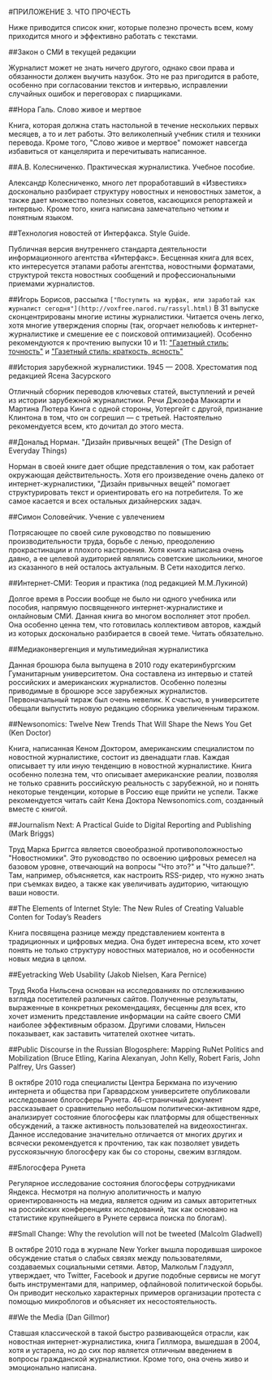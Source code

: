 #ПРИЛОЖЕНИЕ 3. ЧТО ПРОЧЕСТЬ

Ниже приводится список книг, которые полезно прочесть всем, кому приходится много и эффективно работать с текстами.

##Закон о СМИ в текущей редакции

Журналист может не знать ничего другого, однако свои права и обязанности должен выучить назубок. Это не раз пригодится в работе, особенно при согласовании текстов и интервью, исправлении случайных ошибок и переговорах с пиарщиками.

##Нора Галь. Слово живое и мертвое

Книга, которая должна стать настольной в течение нескольких первых месяцев, а то и лет работы. Это великолепный учебник стиля и техники перевода. Кроме того, "Слово живое и мертвое" поможет навсегда избавиться от канцелярита и перечитывать написанное.

##А.В. Колесниченко. Практическая журналистика. Учебное пособие.

Александр Колесниченко, много лет проработавший в «Известиях» досконально разбирает структуру новостных и неновостных заметок, а также дает множество полезных советов, касающихся репортажей и интервью. Кроме того, книга написана замечательно четким и понятным языком.

##Технология новостей от Интерфакса. Style Guide.

Публичная версия внутреннего стандарта деятельности информационного агентства «Интерфакс». Бесценная книга для всех, кто интересуется этапами работы агентства, новостными форматами, структурой текста новостных сообщений и профессиональными приемами журналистов.

##Игорь Борисов, рассылка `["Поступить на журфак, или заработай как журналист сегодня"](http://voxfree.narod.ru/rassyl.html)`
В 31 выпуске сконцентрированы многие истины журналистики. Читается очень легко, хотя многие утверждения спорны (так, огорчает нелюбовь к интернет-журналистике и смешение ее с поисковой оптимизацией). Особенно рекомендуются к прочтению выпуски 10 и 11: ["Газетный стиль: точность"](http://voxfree.narod.ru/journ/journ_051212.html) и ["Газетный стиль: краткость, ясность"](http://voxfree.narod.ru/journ/journ_051219.html)



##История зарубежной журналистики. 1945 — 2008. Хрестоматия под редакцией Ясена Засурского

Отличный сборник переводов ключевых статей, выступлений и речей из истории зарубежной журналистики. Речи Джозефа Маккарти и Мартина Лютера Кинга с одной стороны, Уотергейт с другой, признание Клинтона в том, что он согрешил — с третьей. Настоятельно рекомендуется всем, кто дочитал до этого места.

##Дональд Норман. "Дизайн привычных вещей" (The Design of Everyday Things)

Норман в своей книге дает общие представления о том, как работает окружающая действительность. Хотя его произведение очень далеко от интернет-журналистики, "Дизайн привычных вещей" помогает структурировать текст и ориентировать его на потребителя. То же самое касается и всех остальных дизайнерских задач.

##Симон Соловейчик. Учение с увлечением

Потрясающее по своей силе руководство по повышению производительности труда, борьбе с ленью, преодолению прокрастинации и плохого настроения. Хотя книга написана очень давно, а ее целевой аудиторией являлись советские школьники, многое из сказанного в ней осталось актуальным. В Сети находится легко.

##Интернет-СМИ: Теория и практика (под редакцией М.М.Лукиной)

Долгое время в России вообще не было ни одного учебника или пособия, напрямую посвященного интернет-журналистике и онлайновым СМИ. Данная книга во многом восполняет этот пробел. Она особенно ценна тем, что готовилась коллективом авторов, каждый из которых досконально разбирается в своей теме. Читать обязательно.

##Медиаконвергенция и мультимедийная журналистика

Данная брошюра была выпущена в 2010 году екатеринбургским Гуманитарным университетом. Она составлена из интервью и статей российских и американских журналистов. Особенно полезны приводимые в брошюре эссе зарубежных журналистов. Первоначальный тираж был очень невелик. К счастью, в университете обещали выпустить новую редакцию сборника увеличенным тиражом.

##Newsonomics: Twelve New Trends That Will Shape the News You Get (Ken Doctor)

Книга, написанная Кеном Доктором, американским специалистом по новостной журналистике, состоит из двенадцати глав. Каждая описывает ту или иную тенденцию в новостной журналистике. Книга особенно полезна тем, что описывает американские реалии, позволяя не только сравнить российскую реальность с зарубежной, но и понять некоторые тенденции, которые в Россию еще прийти не успели. Также рекомендуется читать сайт Кена Доктора Newsonomics.com, созданный вместе с книгой.

##Journalism Next: A Practical Guide to Digital Reporting and Publishing (Mark Briggs)

Труд Марка Бриггса является своеобразной противоположностью "Новостномики". Это руководство по освоению цифровых ремесел на базовом уровне, отвечающий на вопросы "Что это?" и "Что дальше?". Там, например, объясняется, как настроить RSS-ридер, что нужно знать при съемках видео, а также как увеличивать аудиторию, читающую ваши новости.

##The Elements of Internet Style: The New Rules of  Creating Valuable Conten for Today’s Readers

Книга посвящена разнице между представлением контента в традиционных и цифровых медиа. Она будет интересна всем, кто хочет понять не только структуру новостных материалов, но и особенности новых медиа в целом.

##Eyetracking Web Usability (Jakob Nielsen, Kara Pernice)

Труд Якоба Нильсена основан на исследованиях по отслеживанию взгляда посетителей различных сайтов. Полученные результаты, выраженные в конкретных рекомендациях, бесценны для всех, кто хочет изменить представление информации на сайте своего СМИ наиболее эффективным образом. Другими словами, Нильсен показывает, как заставить читателей охотнее читать.

##Public Discourse in the Russian Blogosphere: Mapping RuNet Politics and Mobilization (Bruce Etling, Karina Alexanyan, John Kelly, Robert Faris, John Palfrey, Urs Gasser)

В октябре 2010 года специалисты Центра Беркмана по изучению интернета и общества при Гарвардском университете опубликовали исследование блогосферы Рунета. 46-страничный документ рассказывает о сравнительно небольшом политически-активном ядре, анализирует состояние блогосферы как платформы для общественных обсуждений, а также активность пользователей на видеохостингах. Данное исследование значительно отличается от многих других и всячески рекомендуется к прочтению, так как позволяет увидеть русскоязычную блогосферу как бы со стороны, свежим взглядом.

##Блогосфера Рунета

Регулярное исследование состояния блогосферы сотрудниками Яндекса. Несмотря на полную аполитичность и малую ориентированность на медиа, является одним из самых авторитетных на российских конференциях исследований, так как основано на статистике крупнейшего в Рунете сервиса поиска по блогам).

##Small Change: Why the revolution will not be tweeted (Malcolm Gladwell)

В октябре 2010 года в журнале New Yorker вышла породившая широкое обсуждение статья о слабых связях между пользователями, создаваемых социальными сетями. Автор, Малкольм Глэдуэлл, утверждает, что Twitter, Facebook и другие подобные сервисы не могут быть инструментами для, например, офлайновой политической борьбы. Он приводит несколько характерных примеров организации протеста с помощью микроблогов и объясняет их несостоятельность.

##We the Media (Dan Gillmor)

Ставшая классической в такой быстро развивающейся отрасли, как новостная интернет-журналистика, книга Гиллмора, вышедшая в 2004, хотя и устарела, но до сих пор является отличным введением в вопросы гражданской журналистики. Кроме того, она очень живо и эмоционально написана.